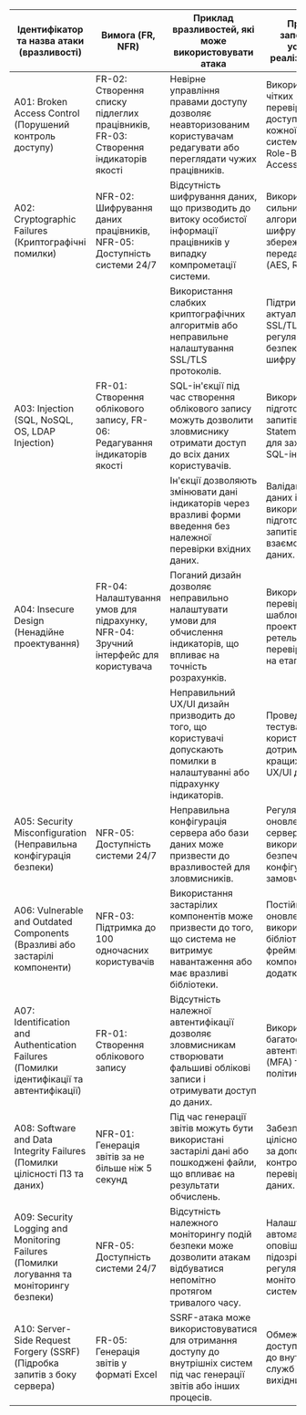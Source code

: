 | Ідентифікатор та назва атаки (вразливості)                | Вимога (FR, NFR)                                                                                                     | Приклад вразливостей, які може використовувати атака                                                                 | Приклад запобігання успішної реалізації атаки                                                                 |
|---------------------------------------------------------------|--------------------------------------------------------------------------------------------------------------------------|--------------------------------------------------------------------------------------------------------------------------|-------------------------------------------------------------------------------------------------------------------|
| A01: Broken Access Control (Порушений контроль доступу)       | FR-02: Створення списку підлеглих працівників, FR-03: Створення індикаторів якості                                     | Невірне управління правами доступу дозволяє неавторизованим користувачам редагувати або переглядати чужих працівників.    | Використання чітких ролей і перевірки прав доступу для кожної дії в системі (RBAC — Role-Based Access Control).   |
| A02: Cryptographic Failures (Криптографічні помилки)          | NFR-02: Шифрування даних працівників, NFR-05: Доступність системи 24/7                                                  | Відсутність шифрування даних, що призводить до витоку особистої інформації працівників у випадку компрометації системи.  | Використання сильних алгоритмів шифрування для збереження та передачі даних (AES, RSA).                           |
|                                                               |                                                                                                                          | Використання слабких криптографічних алгоритмів або неправильне налаштування SSL/TLS протоколів.                          | Підтримка актуальних версій SSL/TLS та регулярний аудит безпеки шифрування.                                       |
| A03: Injection (SQL, NoSQL, OS, LDAP Injection)               | FR-01: Створення облікового запису, FR-06: Редагування індикаторів якості                                               | SQL-ін'єкції під час створення облікового запису можуть дозволити зловмиснику отримати доступ до всіх даних користувачів.  | Використання підготовлених запитів (Prepared Statements) і ORM для захисту від SQL-ін'єкцій.                      |
|                                                               |                                                                                                                          | Ін'єкції дозволяють змінювати дані індикаторів через вразливі форми введення без належної перевірки вхідних даних.         | Валідація вхідних даних і використання підготовлених запитів для взаємодії з базою даних.                         |
| A04: Insecure Design (Ненадійне проектування)                 | FR-04: Налаштування умов для підрахунку, NFR-04: Зручний інтерфейс для користувача                                       | Поганий дизайн дозволяє неправильно налаштувати умови для обчислення індикаторів, що впливає на точність розрахунків.     | Використання перевірених шаблонів проектування та ретельна перевірка вимог на етапі дизайну.                      |
|                                                               |                                                                                                                          | Неправильний UX/UI дизайн призводить до того, що користувачі допускають помилки в налаштуванні або підрахунку індикаторів.| Проведення тестування з користувачами і дотримання кращих практик з UX/UI дизайну.                                 |
| A05: Security Misconfiguration (Неправильна конфігурація безпеки) | NFR-05: Доступність системи 24/7                                                                                         | Неправильна конфігурація сервера або бази даних може призвести до вразливостей для зловмисників.                           | Регулярне оновлення серверів і ПЗ, використання безпечних конфігурацій за замовчуванням.                          |
| A06: Vulnerable and Outdated Components (Вразливі або застарілі компоненти) | NFR-03: Підтримка до 100 одночасних користувачів                                                                           | Використання застарілих компонентів може призвести до того, що система не витримує навантаження або має вразливі бібліотеки. | Постійне оновлення використовуваних бібліотек, фреймворків і компонентів додатку.                                 |
| A07: Identification and Authentication Failures (Помилки ідентифікації та автентифікації) | FR-01: Створення облікового запису                                                                                         | Відсутність належної автентифікації дозволяє зловмисникам створювати фальшиві облікові записи і отримувати доступ до даних.| Використання багатофакторної автентифікації (MFA) та надійних політик паролів.                                    |
| A08: Software and Data Integrity Failures (Помилки цілісності ПЗ та даних) | NFR-01: Генерація звітів за не більше ніж 5 секунд                                                                         | Під час генерації звітів можуть бути використані застарілі дані або пошкоджені файли, що впливає на результати обчислень.  | Забезпечення цілісності даних за допомогою контрольних сум і перевірки версій даних.                              |
| A09: Security Logging and Monitoring Failures (Помилки логування та моніторингу безпеки) | NFR-05: Доступність системи 24/7                                                                                         | Відсутність належного моніторингу подій безпеки може дозволити атакам відбуватися непомітно протягом тривалого часу.       | Налаштування автоматичних оповіщень про підозрілі дії та регулярний моніторинг системи безпеки.                    |
| A10: Server-Side Request Forgery (SSRF) (Підробка запитів з боку сервера) | FR-05: Генерація звітів у форматі Excel                                                                                   | SSRF-атака може використовуватися для отримання доступу до внутрішніх систем під час генерації звітів або інших процесів.  | Обмеження доступу серверу до внутрішніх служб і перевірка вихідних запитів.                                        |
